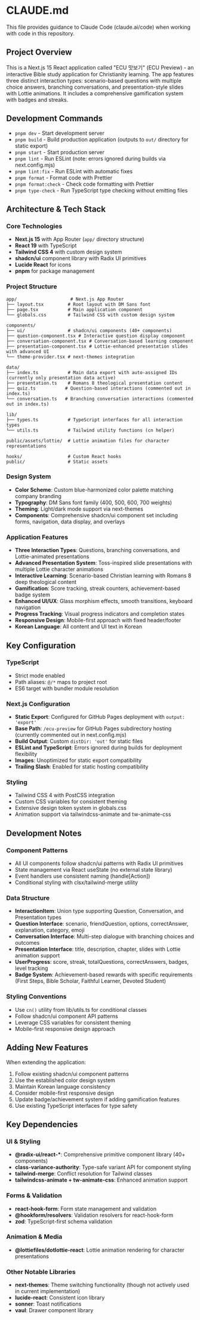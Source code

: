 # CLAUDE.md

This file provides guidance to Claude Code (claude.ai/code) when working with code in this repository.

## Project Overview

This is a Next.js 15 React application called "ECU 맛보기" (ECU Preview) - an interactive Bible study application for Christianity learning. The app features three distinct interaction types: scenario-based questions with multiple choice answers, branching conversations, and presentation-style slides with Lottie animations. It includes a comprehensive gamification system with badges and streaks.

## Development Commands

- `pnpm dev` - Start development server
- `pnpm build` - Build production application (outputs to `out/` directory for static export)
- `pnpm start` - Start production server
- `pnpm lint` - Run ESLint (note: errors ignored during builds via next.config.mjs)
- `pnpm lint:fix` - Run ESLint with automatic fixes
- `pnpm format` - Format code with Prettier
- `pnpm format:check` - Check code formatting with Prettier
- `pnpm type-check` - Run TypeScript type checking without emitting files

## Architecture & Tech Stack

### Core Technologies

- **Next.js 15** with App Router (`app/` directory structure)
- **React 19** with TypeScript
- **Tailwind CSS 4** with custom design system
- **shadcn/ui** component library with Radix UI primitives
- **Lucide React** for icons
- **pnpm** for package management

### Project Structure

```
app/                    # Next.js App Router
├── layout.tsx         # Root layout with DM Sans font
├── page.tsx           # Main application component
└── globals.css        # Tailwind CSS with custom design system

components/
├── ui/                # shadcn/ui components (40+ components)
├── question-component.tsx # Interactive question display component
├── conversation-component.tsx # Conversation-based learning component
├── presentation-component.tsx # Lottie-enhanced presentation slides with advanced UI
└── theme-provider.tsx # next-themes integration

data/
├── index.ts           # Main data export with auto-assigned IDs (currently only presentation data active)
├── presentation.ts    # Romans 8 theological presentation content
├── quiz.ts           # Question-based interactions (commented out in index.ts)
└── conversation.ts   # Branching conversation interactions (commented out in index.ts)

lib/
├── types.ts           # TypeScript interfaces for all interaction types
└── utils.ts           # Tailwind utility functions (cn helper)

public/assets/lottie/  # Lottie animation files for character representations

hooks/                 # Custom React hooks
public/                # Static assets
```

### Design System

- **Color Scheme**: Custom blue-harmonized color palette matching company branding
- **Typography**: DM Sans font family (400, 500, 600, 700 weights)
- **Theming**: Light/dark mode support via next-themes
- **Components**: Comprehensive shadcn/ui component set including forms, navigation, data display, and overlays

### Application Features

- **Three Interaction Types**: Questions, branching conversations, and Lottie-animated presentations
- **Advanced Presentation System**: Toss-inspired slide presentations with multiple Lottie character animations
- **Interactive Learning**: Scenario-based Christian learning with Romans 8 deep theological content
- **Gamification**: Score tracking, streak counters, achievement-based badge system
- **Enhanced UI/UX**: Glass morphism effects, smooth transitions, keyboard navigation
- **Progress Tracking**: Visual progress indicators and completion states
- **Responsive Design**: Mobile-first approach with fixed header/footer
- **Korean Language**: All content and UI text in Korean

## Key Configuration

### TypeScript

- Strict mode enabled
- Path aliases: `@/*` maps to project root
- ES6 target with bundler module resolution

### Next.js Configuration

- **Static Export**: Configured for GitHub Pages deployment with `output: 'export'`
- **Base Path**: `/ecu-preview` for GitHub Pages subdirectory hosting (currently commented out in next.config.mjs)
- **Build Output**: Custom `distDir: 'out'` for static files
- **ESLint and TypeScript**: Errors ignored during builds for deployment flexibility
- **Images**: Unoptimized for static export compatibility
- **Trailing Slash**: Enabled for static hosting compatibility

### Styling

- Tailwind CSS 4 with PostCSS integration
- Custom CSS variables for consistent theming
- Extensive design token system in globals.css
- Animation support via tailwindcss-animate and tw-animate-css

## Development Notes

### Component Patterns

- All UI components follow shadcn/ui patterns with Radix UI primitives
- State management via React useState (no external state library)
- Event handlers use consistent naming (handle[Action])
- Conditional styling with clsx/tailwind-merge utility

### Data Structure

- **InteractionItem**: Union type supporting Question, Conversation, and Presentation types
- **Question Interface**: scenario, friendQuestion, options, correctAnswer, explanation, category, emoji
- **Conversation Interface**: Multi-step dialogue with branching choices and outcomes
- **Presentation Interface**: title, description, chapter, slides with Lottie animation support
- **UserProgress**: score, streak, totalQuestions, correctAnswers, badges, level tracking
- **Badge System**: Achievement-based rewards with specific requirements (First Steps, Bible Scholar, Faithful Learner, Devoted Student)

### Styling Conventions

- Use `cn()` utility from lib/utils.ts for conditional classes
- Follow shadcn/ui component API patterns
- Leverage CSS variables for consistent theming
- Mobile-first responsive design approach

## Adding New Features

When extending the application:

1. Follow existing shadcn/ui component patterns
2. Use the established color design system
3. Maintain Korean language consistency
4. Consider mobile-first responsive design
5. Update badge/achievement system if adding gamification features
6. Use existing TypeScript interfaces for type safety

## Key Dependencies

### UI & Styling

- **@radix-ui/react-\***: Comprehensive primitive component library (40+ components)
- **class-variance-authority**: Type-safe variant API for component styling
- **tailwind-merge**: Conflict resolution for Tailwind classes
- **tailwindcss-animate + tw-animate-css**: Enhanced animation support

### Forms & Validation

- **react-hook-form**: Form state management and validation
- **@hookform/resolvers**: Validation resolvers for react-hook-form
- **zod**: TypeScript-first schema validation

### Animation & Media

- **@lottiefiles/dotlottie-react**: Lottie animation rendering for character presentations

### Other Notable Libraries

- **next-themes**: Theme switching functionality (though not actively used in current implementation)
- **lucide-react**: Consistent icon library
- **sonner**: Toast notifications
- **vaul**: Drawer component library